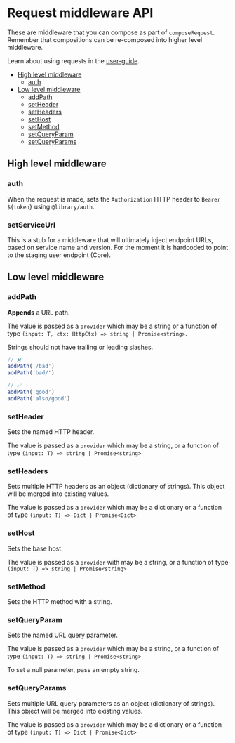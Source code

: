 # Request middleware API

These are middleware that you can compose as part of `composeRequest`. Remember that compositions can be re-composed
into higher level middleware.

Learn about using requests in the [user-guide](user-guide.md).

- [High level middleware](#high-level-middleware)
  - [auth](#auth)
- [Low level middleware](#low-level-middleware)
  - [addPath](#addpath)
  - [setHeader](#setheader)
  - [setHeaders](#setheaders)
  - [setHost](#sethost)
  - [setMethod](#setmethod)
  - [setQueryParam](#setqueryparam)
  - [setQueryParams](#setqueryparams)

## High level middleware

### auth

When the request is made, sets the `Authorization` HTTP header to `Bearer ${token}` using `@library/auth`.

### setServiceUrl

This is a stub for a middleware that will ultimately inject endpoint URLs, based on service name and version. For the
moment it is hardcoded to point to the staging user endpoint (Core).

## Low level middleware

### addPath

**Appends** a URL path.

The value is passed as a `provider` which may be a string or a function of type
`(input: T, ctx: HttpCtx) => string | Promise<string>`.

Strings should not have trailing or leading slashes.

```typescript
// ❌
addPath('/bad')
addPath('bad/')

// ✅
addPath('good')
addPath('also/good')
```

### setHeader

Sets the named HTTP header.

The value is passed as a `provider` which may be a string, or a function of type
`(input: T) => string | Promise<string>`

### setHeaders

Sets multiple HTTP headers as an object (dictionary of strings). This object will be merged into existing values.

The value is passed as a `provider` which may be a dictionary or a function of type
`(input: T) => Dict | Promise<Dict>`

### setHost

Sets the base host.

The value is passed as a `provider` with may be a string, or a function of type
`(input: T) => string | Promise<string>`

### setMethod

Sets the HTTP method with a string.

### setQueryParam

Sets the named URL query parameter.

The value is passed as a `provider` which may be a string, or a function of type
`(input: T) => string | Promise<string>`

To set a null parameter, pass an empty string.

### setQueryParams

Sets multiple URL query parameters as an object (dictionary of strings). This object will be merged into existing
values.

The value is passed as a `provider` which may be a dictionary or a function of type
`(input: T) => Dict | Promise<Dict>`
